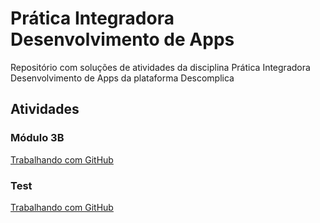 # Prática Integradora Desenvolvimento de Apps

Repositório com soluções de atividades da disciplina Prática Integradora Desenvolvimento de Apps da plataforma Descomplica

## Atividades

### Módulo 3B

[Trabalhando com GitHub](https://heamaral.github.io/descomplica-pratica-integradora-desenvolvimento-de-apps/modulo-3b/trabalhando-com-github)

### Test

[Trabalhando com GitHub](https://heamaral.github.io/descomplica-pratica-integradora-desenvolvimento-de-apps/test)
